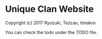 # Unique Clan Website
Copyright (c) 2017 Ryozuki, Tezcan, timakro

You can check the todo under the TODO file.
